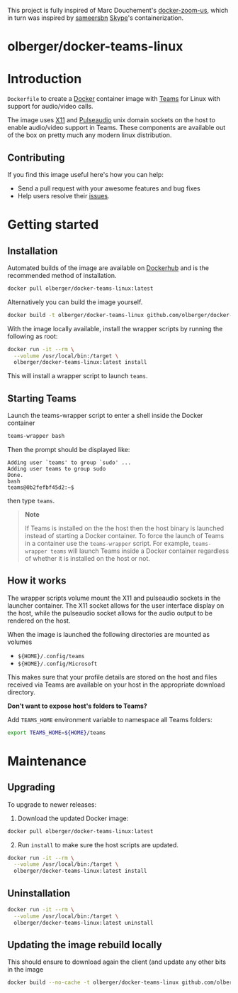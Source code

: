 This project is fully inspired of Marc Douchement's [docker-zoom-us](https://github.com/mdouchement/docker-zoom-us), which in turn was inspired by [sameersbn](https://github.com/sameersbn) [Skype](https://github.com/sameersbn/docker-skype)'s containerization.

# olberger/docker-teams-linux

# Introduction

`Dockerfile` to create a [Docker](https://www.docker.com/) container image with [Teams](https://www.microsoft.com/en-us/microsoft-365/microsoft-teams/download-app) for Linux with support for audio/video calls.

The image uses [X11](http://www.x.org) and [Pulseaudio](http://www.freedesktop.org/wiki/Software/PulseAudio/) unix domain sockets on the host to enable audio/video support in Teams. These components are available out of the box on pretty much any modern linux distribution.

## Contributing

If you find this image useful here's how you can help:

- Send a pull request with your awesome features and bug fixes
- Help users resolve their [issues](https://github.com/olberger/docker-teams-linux/issues?q=is%3Aopen+is%3Aissue).

# Getting started

## Installation

Automated builds of the image are available on [Dockerhub](https://hub.docker.com/r/olberger/docker-teams-linux) and is the recommended method of installation.

```bash
docker pull olberger/docker-teams-linux:latest
```

Alternatively you can build the image yourself.

```bash
docker build -t olberger/docker-teams-linux github.com/olberger/docker-teams-linux
```

With the image locally available, install the wrapper scripts by running the following as root:

```bash
docker run -it --rm \
  --volume /usr/local/bin:/target \
  olberger/docker-teams-linux:latest install
```

This will install a wrapper script to launch `teams`.

## Starting Teams

Launch the teams-wrapper script to enter a shell inside the Docker container

```bash
teams-wrapper bash
```

Then the prompt should be displayed like:
```
Adding user `teams' to group `sudo' ...
Adding user teams to group sudo
Done.
bash
teams@0b2fefbf45d2:~$
```

then type `teams`.


> **Note**
>
> If Teams is installed on the the host then the host binary is launched instead of starting a Docker container. To force the launch of Teams in a container use the `teams-wrapper` script. For example, `teams-wrapper teams` will launch Teams inside a Docker container regardless of whether it is installed on the host or not.


## How it works

The wrapper scripts volume mount the X11 and pulseaudio sockets in the launcher container. The X11 socket allows for the user interface display on the host, while the pulseaudio socket allows for the audio output to be rendered on the host.

When the image is launched the following directories are mounted as volumes

- `${HOME}/.config/teams`
- `${HOME}/.config/Microsoft`

<!-- - `XDG_DOWNLOAD_DIR` or if it is missing `${HOME}/Downloads` -->
<!-- - `XDG_DOCUMENTS_DIR` or if it is missing `${HOME}/Documents` -->

This makes sure that your profile details are stored on the host and files received via Teams are available on your host in the appropriate download directory.

**Don't want to expose host's folders to Teams?**

Add `TEAMS_HOME` environment variable to namespace all Teams folders:

```sh
export TEAMS_HOME=${HOME}/teams
```


# Maintenance

## Upgrading

To upgrade to newer releases:

  1. Download the updated Docker image:

  ```bash
  docker pull olberger/docker-teams-linux:latest
  ```

  2. Run `install` to make sure the host scripts are updated.

  ```bash
  docker run -it --rm \
    --volume /usr/local/bin:/target \
    olberger/docker-teams-linux:latest install
  ```

## Uninstallation

```bash
docker run -it --rm \
  --volume /usr/local/bin:/target \
  olberger/docker-teams-linux:latest uninstall
```

## Updating the image rebuild locally

This should ensure to download again the client (and update any other
bits in the image
```bash
docker build --no-cache -t olberger/docker-teams-linux github.com/olberger/docker-teams-linux
```

